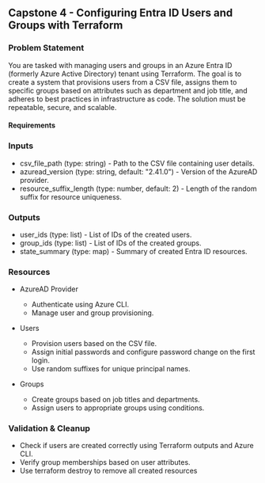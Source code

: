 ## Capstone 4 - Configuring Entra ID Users and Groups with Terraform

### Problem Statement
You are tasked with managing users and groups in an Azure Entra ID (formerly Azure Active Directory) tenant using Terraform. 
The goal is to create a system that provisions users from a CSV file, assigns them to specific groups based on attributes such as department and job title, and adheres to best practices in infrastructure as code. The solution must be repeatable, secure, and scalable.

#### Requirements

### Inputs
* csv_file_path (type: string) - Path to the CSV file containing user details.
* azuread_version (type: string, default: "2.41.0") - Version of the AzureAD provider.
* resource_suffix_length (type: number, default: 2) - Length of the random suffix for resource uniqueness.
  
### Outputs
* user_ids (type: list) - List of IDs of the created users.
* group_ids (type: list) - List of IDs of the created groups.
* state_summary (type: map) - Summary of created Entra ID resources.

### Resources

* AzureAD Provider
    * Authenticate using Azure CLI.
    * Manage user and group provisioning.

* Users
    * Provision users based on the CSV file.
    * Assign initial passwords and configure password change on the first login.
    * Use random suffixes for unique principal names.

* Groups
    * Create groups based on job titles and departments.
    * Assign users to appropriate groups using conditions.

### Validation & Cleanup
* Check if users are created correctly using Terraform outputs and Azure CLI.
* Verify group memberships based on user attributes.
* Use terraform destroy to remove all created resources

